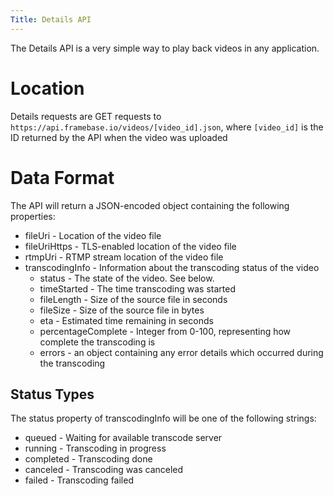 ```yaml
---
Title: Details API
---
```


The Details API is a very simple way to play back videos in any application.

# Location

Details requests are GET requests to `https://api.framebase.io/videos/[video_id].json`, where `[video_id]` is the ID returned by the API
when the video was uploaded

# Data Format

The API will return a JSON-encoded object containing the following properties:

 * fileUri - Location of the video file
 * fileUriHttps - TLS-enabled location of the video file
 * rtmpUri - RTMP stream location of the video file
 * transcodingInfo - Information about the transcoding status of the video
   * status - The state of the video. See below.
   * timeStarted - The time transcoding was started
   * fileLength - Size of the source file in seconds
   * fileSize - Size of the source file in bytes
   * eta - Estimated time remaining in seconds
   * percentageComplete - Integer from 0-100, representing how complete the transcoding is
   * errors - an object containing any error details which occurred during the transcoding

## Status Types

The status property of transcodingInfo will be one of the following strings:

 * queued - Waiting for available transcode server
 * running - Transcoding in progress
 * completed - Transcoding done
 * canceled - Transcoding was canceled
 * failed - Transcoding failed
